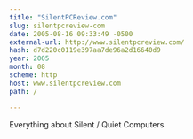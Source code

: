 ```yaml
---
title: "SilentPCReview.com"
slug: silentpcreview-com
date: 2005-08-16 09:33:49 -0500
external-url: http://www.silentpcreview.com/
hash: d7d220c0119e397aa7de96a2d16640d9
year: 2005
month: 08
scheme: http
host: www.silentpcreview.com
path: /

---
```


Everything about Silent / Quiet Computers
